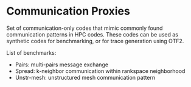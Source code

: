 Communication Proxies
===========

Set of communication-only codes that mimic commonly found communication patterns
in HPC codes. These codes can be used as synthetic codes for benchmarking, or
for trace generation using OTF2.

List of benchmarks:
  * Pairs: multi-pairs message exchange
  * Spread: k-neighbor communication within rankspace neighborhood
  * Unstr-mesh: unstructured mesh communication pattern

